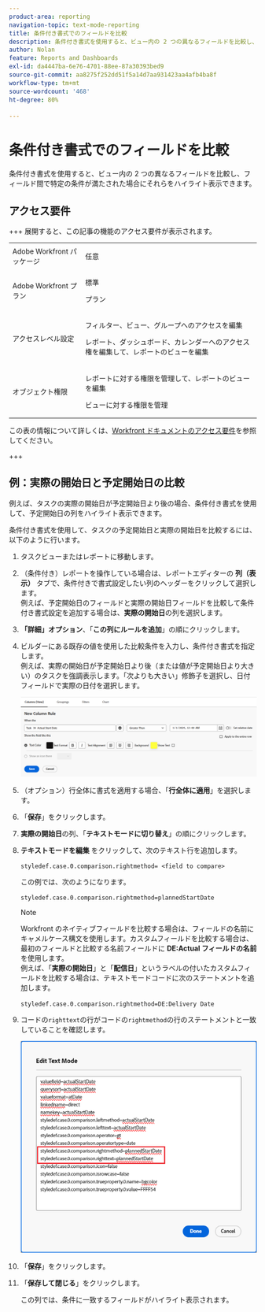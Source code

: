 ```yaml
---
product-area: reporting
navigation-topic: text-mode-reporting
title: 条件付き書式でのフィールドを比較
description: 条件付き書式を使用すると、ビュー内の 2 つの異なるフィールドを比較し、フィールド間で特定の条件が満たされた場合にそれらをハイライト表示できます。
author: Nolan
feature: Reports and Dashboards
exl-id: da4447ba-6e76-4701-88ee-87a30393bed9
source-git-commit: aa8275f252dd51f5a14d7aa931423aa4afb4ba8f
workflow-type: tm+mt
source-wordcount: '468'
ht-degree: 80%

---
```


# 条件付き書式でのフィールドを比較

<!-- Audited: 1/2025 -->

条件付き書式を使用すると、ビュー内の 2 つの異なるフィールドを比較し、フィールド間で特定の条件が満たされた場合にそれらをハイライト表示できます。

## アクセス要件

+++ 展開すると、この記事の機能のアクセス要件が表示されます。 

<table style="table-layout:auto"> 
 <col> 
 <col> 
 <tbody> 
  <tr> 
   <td role="rowheader">Adobe Workfront パッケージ</td> 
   <td> <p>任意</p> </td> 
  </tr> 
  <tr> 
   <td role="rowheader">Adobe Workfront プラン</td> 
   <td> 
     <p>標準</p>
     <p>プラン</p>
   </td> 
  </tr> 
  <tr> 
   <td role="rowheader">アクセスレベル設定</td> 
   <td> <p>フィルター、ビュー、グループへのアクセスを編集</p> <p>レポート、ダッシュボード、カレンダーへのアクセス権を編集して、レポートのビューを編集</p></td> 
  </tr> 
  <tr> 
   <td role="rowheader">オブジェクト権限</td> 
   <td> <p>レポートに対する権限を管理して、レポートのビューを編集</p> <p>ビューに対する権限を管理</p></td> 
  </tr> 
 </tbody> 
</table>

この表の情報について詳しくは、[Workfront ドキュメントのアクセス要件](/help/quicksilver/administration-and-setup/add-users/access-levels-and-object-permissions/access-level-requirements-in-documentation.md)を参照してください。

+++

## 例：実際の開始日と予定開始日の比較

例えば、タスクの実際の開始日が予定開始日より後の場合、条件付き書式を使用して、予定開始日の列をハイライト表示できます。

条件付き書式を使用して、タスクの予定開始日と実際の開始日を比較するには、以下のように行います。

1. タスクビューまたはレポートに移動します。
1. （条件付き）レポートを操作している場合は、レポートエディターの **列（表示）** タブで、条件付きで書式設定したい列のヘッダーをクリックして選択します。\
   例えば、予定開始日のフィールドと実際の開始日フィールドを比較して条件付き書式設定を追加する場合は、**実際の開始日**&#x200B;の列を選択します。

1. **「詳細」オプション**、「**この列にルールを追加**」の順にクリックします。

1. ビルダーにある既存の値を使用した比較条件を入力し、条件付き書式を指定します。\
   例えば、実際の開始日が予定開始日より後（または値が予定開始日より大きい）のタスクを強調表示します。「次よりも大きい」修飾子を選択し、日付フィールドで実際の日付を選択します。

   ![ 実際の開始日の条件付き書式 ](assets/cond-format-1-350x84.png)

1. （オプション）行全体に書式を適用する場合、「**行全体に適用**」を選択します。
1. 「**保存**」をクリックします。

1. **実際の開始日**&#x200B;の列、「**テキストモードに切り替え**」の順にクリックします。

1. **テキストモードを編集** をクリックして、次のテキスト行を追加します。

   ```
   styledef.case.0.comparison.rightmethod= <field to compare>
   ```

   この例では、次のようになります。

   ```
   styledef.case.0.comparison.rightmethod=plannedStartDate
   ```

   >[!NOTE]
   >
   >Workfront のネイティブフィールドを比較する場合は、フィールドの名前にキャメルケース構文を使用します。カスタムフィールドを比較する場合は、最初のフィールドと比較する名前フィールドに **DE:Actual フィールドの名前** を使用します。\
   >例えば、「**実際の開始日**」と「**配信日**」というラベルの付いたカスタムフィールドを比較する場合は、テキストモードコードに次のステートメントを追加します。
   >
   >`styledef.case.0.comparison.rightmethod=DE:Delivery Date`

1. コードの`righttext`の行がコードの`rightmethod`の行のステートメントと一致していることを確認します。

   ![条件付き形式](assets/cond-format-2-350x171.png)

1. 「**保存**」をクリックします。
1. 「**保存して閉じる**」をクリックします。

   この列では、条件に一致するフィールドがハイライト表示されます。
